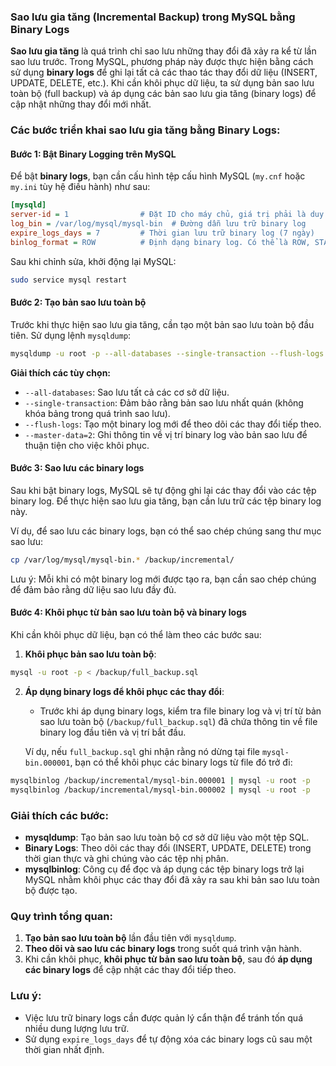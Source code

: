 ### Sao lưu gia tăng (Incremental Backup) trong MySQL bằng Binary Logs

**Sao lưu gia tăng** là quá trình chỉ sao lưu những thay đổi đã xảy ra kể từ lần sao lưu trước. Trong MySQL, phương pháp này được thực hiện bằng cách sử dụng **binary logs** để ghi lại tất cả các thao tác thay đổi dữ liệu (INSERT, UPDATE, DELETE, etc.). Khi cần khôi phục dữ liệu, ta sử dụng bản sao lưu toàn bộ (full backup) và áp dụng các bản sao lưu gia tăng (binary logs) để cập nhật những thay đổi mới nhất.

### Các bước triển khai sao lưu gia tăng bằng Binary Logs:

#### Bước 1: Bật Binary Logging trên MySQL

Để bật **binary logs**, bạn cần cấu hình tệp cấu hình MySQL (`my.cnf` hoặc `my.ini` tùy hệ điều hành) như sau:

```ini
[mysqld]
server-id = 1                # Đặt ID cho máy chủ, giá trị phải là duy nhất nếu có replication
log_bin = /var/log/mysql/mysql-bin  # Đường dẫn lưu trữ binary log
expire_logs_days = 7         # Thời gian lưu trữ binary log (7 ngày)
binlog_format = ROW          # Định dạng binary log. Có thể là ROW, STATEMENT hoặc MIXED (ROW là tốt nhất cho sao lưu gia tăng)
```

Sau khi chỉnh sửa, khởi động lại MySQL:

```bash
sudo service mysql restart
```

#### Bước 2: Tạo bản sao lưu toàn bộ

Trước khi thực hiện sao lưu gia tăng, cần tạo một bản sao lưu toàn bộ đầu tiên. Sử dụng lệnh `mysqldump`:

```bash
mysqldump -u root -p --all-databases --single-transaction --flush-logs --master-data=2 > /backup/full_backup.sql
```

**Giải thích các tùy chọn:**
- `--all-databases`: Sao lưu tất cả các cơ sở dữ liệu.
- `--single-transaction`: Đảm bảo rằng bản sao lưu nhất quán (không khóa bảng trong quá trình sao lưu).
- `--flush-logs`: Tạo một binary log mới để theo dõi các thay đổi tiếp theo.
- `--master-data=2`: Ghi thông tin về vị trí binary log vào bản sao lưu để thuận tiện cho việc khôi phục.

#### Bước 3: Sao lưu các binary logs

Sau khi bật binary logs, MySQL sẽ tự động ghi lại các thay đổi vào các tệp binary log. Để thực hiện sao lưu gia tăng, bạn cần lưu trữ các tệp binary log này.

Ví dụ, để sao lưu các binary logs, bạn có thể sao chép chúng sang thư mục sao lưu:

```bash
cp /var/log/mysql/mysql-bin.* /backup/incremental/
```

Lưu ý: Mỗi khi có một binary log mới được tạo ra, bạn cần sao chép chúng để đảm bảo rằng dữ liệu sao lưu đầy đủ.

#### Bước 4: Khôi phục từ bản sao lưu toàn bộ và binary logs

Khi cần khôi phục dữ liệu, bạn có thể làm theo các bước sau:

1. **Khôi phục bản sao lưu toàn bộ**:

```bash
mysql -u root -p < /backup/full_backup.sql
```

2. **Áp dụng binary logs để khôi phục các thay đổi**:
   - Trước khi áp dụng binary logs, kiểm tra file binary log và vị trí từ bản sao lưu toàn bộ (`/backup/full_backup.sql`) đã chứa thông tin về file binary log đầu tiên và vị trí bắt đầu.

   Ví dụ, nếu `full_backup.sql` ghi nhận rằng nó dừng tại file `mysql-bin.000001`, bạn có thể khôi phục các binary logs từ file đó trở đi:

```bash
mysqlbinlog /backup/incremental/mysql-bin.000001 | mysql -u root -p
mysqlbinlog /backup/incremental/mysql-bin.000002 | mysql -u root -p
```

### Giải thích các bước:

- **mysqldump**: Tạo bản sao lưu toàn bộ cơ sở dữ liệu vào một tệp SQL.
- **Binary Logs**: Theo dõi các thay đổi (INSERT, UPDATE, DELETE) trong thời gian thực và ghi chúng vào các tệp nhị phân.
- **mysqlbinlog**: Công cụ để đọc và áp dụng các tệp binary logs trở lại MySQL nhằm khôi phục các thay đổi đã xảy ra sau khi bản sao lưu toàn bộ được tạo.

### Quy trình tổng quan:

1. **Tạo bản sao lưu toàn bộ** lần đầu tiên với `mysqldump`.
2. **Theo dõi và sao lưu các binary logs** trong suốt quá trình vận hành.
3. Khi cần khôi phục, **khôi phục từ bản sao lưu toàn bộ**, sau đó **áp dụng các binary logs** để cập nhật các thay đổi tiếp theo.

### Lưu ý:
- Việc lưu trữ binary logs cần được quản lý cẩn thận để tránh tốn quá nhiều dung lượng lưu trữ.
- Sử dụng `expire_logs_days` để tự động xóa các binary logs cũ sau một thời gian nhất định.
